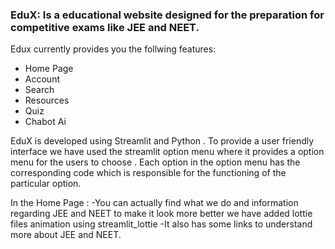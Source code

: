### EduX:  Is a educational website designed for the preparation for competitive exams like JEE and NEET.
Edux currently provides you the follwing features:
- Home Page
- Account
- Search
- Resources
- Quiz
- Chabot Ai
  
EduX is developed using Streamlit and Python . To provide a user friendly interface we have used the streamlit option menu where it provides a option menu for the users to choose . Each option in the option menu has the corresponding code which  is responsible for the functioning of the particular option.

In the Home Page :
-You can actually find what we do and information regarding JEE and NEET to make it look more better we have added lottie files animation using streamlit_lottie
-It also has some links to understand more about JEE and NEET.

